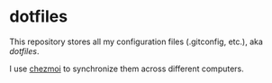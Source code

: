 # dotfiles

This repository stores all my configuration files (.gitconfig, etc.), aka *dotfiles*.

I use [chezmoi](https://www.chezmoi.io) to synchronize them across different computers.
